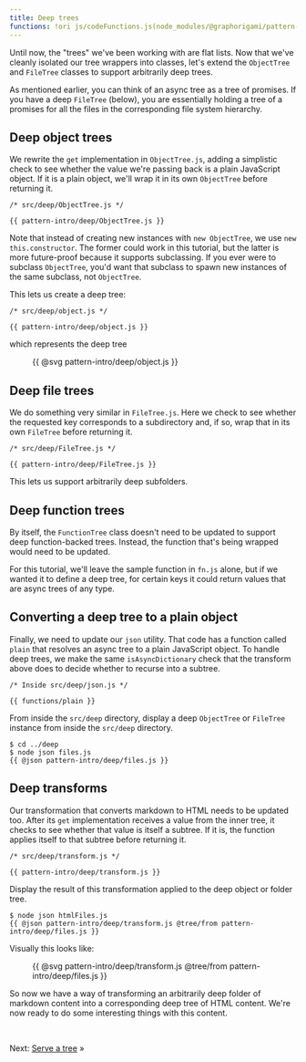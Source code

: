 ```yaml
---
title: Deep trees
functions: !ori js/codeFunctions.js(node_modules/@graphorigami/pattern-intro/src/deep/json.js)
---
```


Until now, the "trees" we've been working with are flat lists. Now that we've cleanly isolated our tree wrappers into classes, let's extend the `ObjectTree` and `FileTree` classes to support arbitrarily deep trees.

As mentioned earlier, you can think of an async tree as a tree of promises. If you have a deep `FileTree` (below), you are essentially holding a tree of a promises for all the files in the corresponding file system hierarchy.

## Deep object trees

We rewrite the `get` implementation in `ObjectTree.js`, adding a simplistic check to see whether the value we're passing back is a plain JavaScript object. If it is a plain object, we'll wrap it in its own `ObjectTree` before returning it.

```{{'js'}}
/* src/deep/ObjectTree.js */

{{ pattern-intro/deep/ObjectTree.js }}
```

Note that instead of creating new instances with `new ObjectTree`, we use `new this.constructor`. The former could work in this tutorial, but the latter is more future-proof because it supports subclassing. If you ever were to subclass `ObjectTree`, you'd want that subclass to spawn new instances of the same subclass, not `ObjectTree`.

This lets us create a deep tree:

```{{'js'}}
/* src/deep/object.js */

{{ pattern-intro/deep/object.js }}
```

which represents the deep tree

<figure>
  {{ @svg pattern-intro/deep/object.js }}
</figure>

## Deep file trees

We do something very similar in `FileTree.js`. Here we check to see whether the requested key corresponds to a subdirectory and, if so, wrap that in its own `FileTree` before returning it.

```{{'js'}}
/* src/deep/FileTree.js */

{{ pattern-intro/deep/FileTree.js }}
```

This lets us support arbitrarily deep subfolders.

## Deep function trees

By itself, the `FunctionTree` class doesn't need to be updated to support deep function-backed trees. Instead, the function that's being wrapped would need to be updated.

For this tutorial, we'll leave the sample function in `fn.js` alone, but if we wanted it to define a deep tree, for certain keys it could return values that are async trees of any type.

## Converting a deep tree to a plain object

Finally, we need to update our `json` utility. That code has a function called `plain` that resolves an async tree to a plain JavaScript object. To handle deep trees, we make the same `isAsyncDictionary` check that the transform above does to decide whether to recurse into a subtree.

```{{'js'}}
/* Inside src/deep/json.js */

{{ functions/plain }}
```

<span class="tutorialStep"></span> From inside the `src/deep` directory, display a deep `ObjectTree` or `FileTree` instance from inside the `src/deep` directory.

```console
$ cd ../deep
$ node json files.js
{{ @json pattern-intro/deep/files.js }}
```

## Deep transforms

Our transformation that converts markdown to HTML needs to be updated too. After its `get` implementation receives a value from the inner tree, it checks to see whether that value is itself a subtree. If it is, the function applies itself to that subtree before returning it.

```{{'js'}}
/* src/deep/transform.js */

{{ pattern-intro/deep/transform.js }}
```

<span class="tutorialStep"></span> Display the result of this transformation applied to the deep object or folder tree.

```console
$ node json htmlFiles.js
{{ @json pattern-intro/deep/transform.js @tree/from pattern-intro/deep/files.js }}
```

Visually this looks like:

<figure>
{{ @svg pattern-intro/deep/transform.js @tree/from pattern-intro/deep/files.js }}
</figure>

So now we have a way of transforming an arbitrarily deep folder of markdown content into a corresponding deep tree of HTML content. We're now ready to do some interesting things with this content.

&nbsp;

Next: [Serve a tree](serve.html) »
